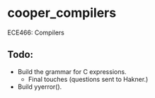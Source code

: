 # cooper_compilers
ECE466: Compilers


## Todo:
* Build the grammar for C expressions.
    - Final touches (questions sent to Hakner.)
* Build yyerror().

